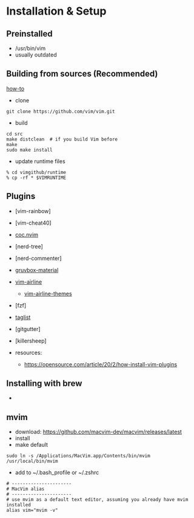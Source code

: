 # Installation & Setup

## Preinstalled

- /usr/bin/vim
- usually outdated

## Building from sources (Recommended)

[how-to](https://www.vim.org/git.php)

- clone 
```
git clone https://github.com/vim/vim.git
```
- build
```
cd src
make distclean  # if you build Vim before
make
sudo make install
```
- update runtime files
```
% cd vimgithub/runtime
% cp -rf * $VIMRUNTIME
```
## Plugins
- [vim-rainbow]
- [vim-cheat40]
- [coc.nvim](https://github.com/neoclide/coc.nvim)
- [nerd-tree]
- [nerd-commenter]
- [gruvbox-material](https://www.vim.org/scripts/script.php?script_id=5814)
- [vim-airline]()
  - [vim-airline-themes](https://github.com/vim-airline/vim-airline-themes)
- [fzf]
- [taglist](http://vim-taglist.sourceforge.net/manual.html)
- [gitgutter]
- [killersheep]

- resources:
  - https://opensource.com/article/20/2/how-install-vim-plugins
  


## Installing with brew

- 

## mvim

- download: https://github.com/macvim-dev/macvim/releases/latest
- install
- make default
```
sudo ln -s /Applications/MacVim.app/Contents/bin/mvim /usr/local/bin/mvim
```
- add to ~/.bash_profile or ~/.zshrc
```
# ----------------------
# MacVim alias
# ----------------------
# use mvim as a default text editor, assuming you already have mvim installed
alias vim="mvim -v" 
```
